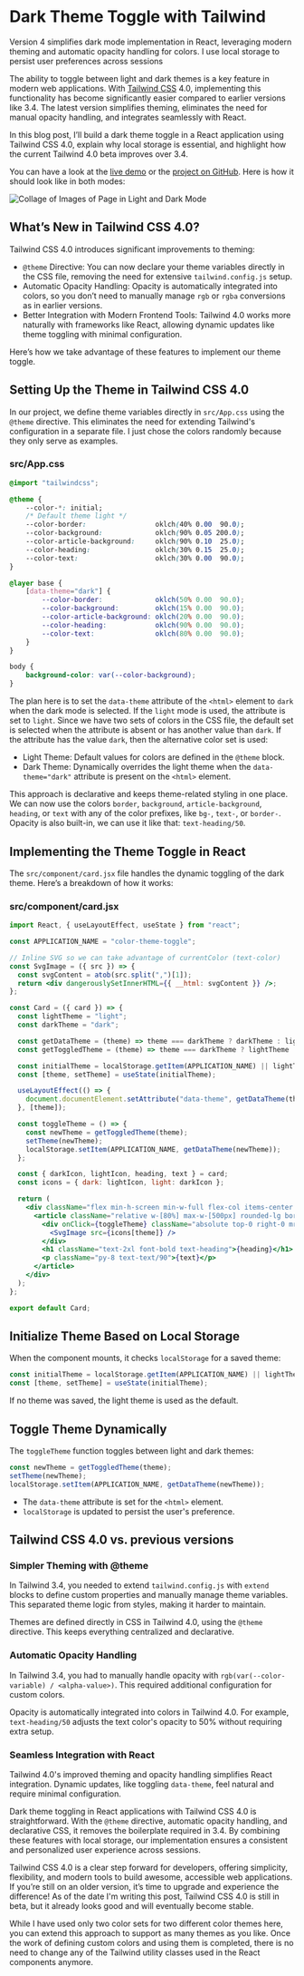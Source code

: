 # Dark Theme Toggle with Tailwind

Version 4 simplifies dark mode implementation in React, leveraging modern theming and automatic opacity handling for
colors. I use local storage to persist user preferences across sessions

The ability to toggle between light and dark themes is a key feature in modern web applications.
With [Tailwind CSS](https://tailwindcss.com/) 4.0, implementing this functionality has become significantly easier
compared to earlier versions like 3.4. The latest version simplifies theming, eliminates the need for manual opacity
handling, and integrates seamlessly with React.

In this blog post, I’ll build a dark theme toggle in a React application using Tailwind CSS 4.0, explain why local
storage is essential, and highlight how the current Tailwind 4.0 beta improves over 3.4.

You can have a look at the [live demo](https://thomasweitzel.github.io/frontend-mentor/color-theme-toggle/dist/) or
the [project on GitHub](https://github.com/thomasweitzel/frontend-mentor/tree/main/color-theme-toggle). Here is how it
should look like in both modes:

![Collage of Images of Page in Light and Dark Mode](assets/images/example.webp)

## What’s New in Tailwind CSS 4.0?

Tailwind CSS 4.0 introduces significant improvements to theming:

- `@theme` Directive: You can now declare your theme variables directly in the CSS file, removing the need for
  extensive `tailwind.config.js` setup.
- Automatic Opacity Handling: Opacity is automatically integrated into colors, so you don’t need to manually manage
  `rgb` or `rgba` conversions as in earlier versions.
- Better Integration with Modern Frontend Tools: Tailwind 4.0 works more naturally with frameworks like React,
  allowing dynamic updates like theme toggling with minimal configuration.

Here’s how we take advantage of these features to implement our theme toggle.

## Setting Up the Theme in Tailwind CSS 4.0

In our project, we define theme variables directly in `src/App.css` using the `@theme` directive. This eliminates the
need for extending Tailwind's configuration in a separate file. I just chose the colors randomly because they only serve
as examples.

### src/App.css

```css
@import "tailwindcss";

@theme {
    --color-*: initial;
    /* Default theme light */
    --color-border:                 oklch(40% 0.00  90.0);
    --color-background:             oklch(90% 0.05 200.0);
    --color-article-background:     oklch(90% 0.10  25.0);
    --color-heading:                oklch(30% 0.15  25.0);
    --color-text:                   oklch(30% 0.00  90.0);
}

@layer base {
    [data-theme="dark"] {
        --color-border:             oklch(50% 0.00  90.0);
        --color-background:         oklch(15% 0.00  90.0);
        --color-article-background: oklch(20% 0.00  90.0);
        --color-heading:            oklch(90% 0.00  90.0);
        --color-text:               oklch(80% 0.00  90.0);
    }
}

body {
    background-color: var(--color-background);
}
```

The plan here is to set the `data-theme` attribute of the `<html>` element to `dark` when the dark mode is selected. If
the `light` mode is used, the attribute is set to `light`. Since we have two sets of colors in the CSS file, the default
set is selected when the attribute is absent or has another value than `dark`. If the attribute has the value `dark`,
then the alternative color set is used:

- Light Theme: Default values for colors are defined in the `@theme` block.
- Dark Theme: Dynamically overrides the light theme when the `data-theme="dark"` attribute is present on the
  `<html>` element.

This approach is declarative and keeps theme-related styling in one place. We can now use the colors `border`,
`background`, `article-background`, `heading`, or `text` with any of the color prefixes, like `bg-`, `text-`, or
`border-`. Opacity is also built-in, we can use it like that: `text-heading/50`.

## Implementing the Theme Toggle in React

The `src/component/card.jsx` file handles the dynamic toggling of the dark theme. Here’s a breakdown of how it works:

### src/component/card.jsx

```jsx
import React, { useLayoutEffect, useState } from "react";

const APPLICATION_NAME = "color-theme-toggle";

// Inline SVG so we can take advantage of currentColor (text-color)
const SvgImage = ({ src }) => {
  const svgContent = atob(src.split(",")[1]);
  return <div dangerouslySetInnerHTML={{ __html: svgContent }} />;
};

const Card = ({ card }) => {
  const lightTheme = "light";
  const darkTheme = "dark";

  const getDataTheme = (theme) => theme === darkTheme ? darkTheme : lightTheme;
  const getToggledTheme = (theme) => theme === darkTheme ? lightTheme : darkTheme;

  const initialTheme = localStorage.getItem(APPLICATION_NAME) || lightTheme;
  const [theme, setTheme] = useState(initialTheme);

  useLayoutEffect(() => {
    document.documentElement.setAttribute("data-theme", getDataTheme(theme));
  }, [theme]);

  const toggleTheme = () => {
    const newTheme = getToggledTheme(theme);
    setTheme(newTheme);
    localStorage.setItem(APPLICATION_NAME, getDataTheme(newTheme));
  };

  const { darkIcon, lightIcon, heading, text } = card;
  const icons = { dark: lightIcon, light: darkIcon };

  return (
    <div className="flex min-h-screen min-w-full flex-col items-center justify-center">
      <article className="relative w-[80%] max-w-[500px] rounded-lg border border-border bg-article-background p-8 shadow-2xl text-text">
        <div onClick={toggleTheme} className="absolute top-0 right-0 mr-8 mt-8 text-text/90 cursor-pointer w-6 h-6">
          <SvgImage src={icons[theme]} />
        </div>
        <h1 className="text-2xl font-bold text-heading">{heading}</h1>
        <p className="py-8 text-text/90">{text}</p>
      </article>
    </div>
  );
};

export default Card;
```

## Initialize Theme Based on Local Storage  

When the component mounts, it checks `localStorage` for a saved theme:
   
```jsx
const initialTheme = localStorage.getItem(APPLICATION_NAME) || lightTheme;
const [theme, setTheme] = useState(initialTheme);
```

If no theme was saved, the light theme is used as the default.

## Toggle Theme Dynamically  

The `toggleTheme` function toggles between light and dark themes:

```jsx
const newTheme = getToggledTheme(theme);
setTheme(newTheme);
localStorage.setItem(APPLICATION_NAME, getDataTheme(newTheme));
```

- The `data-theme` attribute is set for the `<html>` element.
- `localStorage` is updated to persist the user's preference.

## Tailwind CSS 4.0 vs. previous versions

### Simpler Theming with @theme

In Tailwind 3.4, you needed to extend `tailwind.config.js` with `extend` blocks to define custom properties and manually
manage theme variables. This separated theme logic from styles, making it harder to maintain.

Themes are defined directly in CSS in Tailwind 4.0, using the `@theme` directive. This keeps everything centralized and
declarative.

### Automatic Opacity Handling

In Tailwind 3.4, you had to manually handle opacity with `rgb(var(--color-variable) / <alpha-value>)`. This required
additional configuration for custom colors.

Opacity is automatically integrated into colors in Tailwind 4.0. For example, `text-heading/50` adjusts the text
color's opacity to 50% without requiring extra setup.

### Seamless Integration with React

Tailwind 4.0's improved theming and opacity handling simplifies React integration.
Dynamic updates, like toggling `data-theme`, feel natural and require minimal configuration.

Dark theme toggling in React applications with Tailwind CSS 4.0 is straightforward. With the `@theme` directive,
automatic opacity handling, and declarative CSS, it removes the boilerplate required in 3.4. By combining these features
with local storage, our implementation ensures a consistent and personalized user experience across sessions.

Tailwind CSS 4.0 is a clear step forward for developers, offering simplicity, flexibility, and modern tools to build
awesome, accessible web applications. If you’re still on an older version, it’s time to upgrade and experience the
difference! As of the date I'm writing this post, Tailwind CSS 4.0 is still in beta, but it already looks good and will
eventually become stable.

While I have used only two color sets for two different color themes here, you can extend this approach to support as
many themes as you like. Once the work of defining custom colors and using them is completed, there is no need to change
any of the Tailwind utility classes used in the React components anymore.
